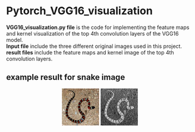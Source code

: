 # Pytorch_VGG16_visualization
 **VGG16_visualization.py file** is the code for implementing the feature maps and kernel visualization of the top 4th convolution layers of the VGG16 model.  
   **Input file** include the three different original images used in this project.  
   **result files** include the feature maps and kernel image of the top 4th convolution layers.
## example result for snake image
<center class="half">
   <img src="https://github.com/kuaiqiangshou/Pytorch_VGG16_visualization/blob/master/input_images/snake.jpg" title="original image" width="100"/>
   <img src="https://github.com/kuaiqiangshou/Pytorch_VGG16_visualization/blob/master/result%20for%20image%20snake/feature_maps%20of%20conv1.png"  title="feature maps conv1" width="100"/>
</center>
